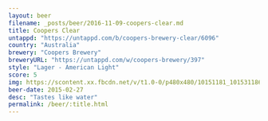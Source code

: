 ```yaml
---
layout: beer
filename: _posts/beer/2016-11-09-coopers-clear.md
title: Coopers Clear
untappd: "https://untappd.com/b/coopers-brewery-clear/6096"
country: "Australia"
brewery: "Coopers Brewery"
breweryURL: "https://untappd.com/w/coopers-brewery/397"
style: "Lager - American Light"
score: 5
img: https://scontent.xx.fbcdn.net/v/t1.0-0/p480x480/10151181_10153118668273745_149724940762965990_n.jpg?oh=51f762cc72dd1d75aeb06e9f7198660a&oe=5903EB19
beer-date: 2015-02-27
desc: "Tastes like water"
permalink: /beer/:title.html
---
```

